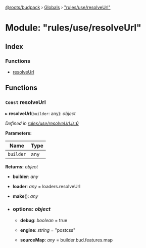 [@roots/budpack](../README.md) › [Globals](../globals.md) › ["rules/use/resolveUrl"](_rules_use_resolveurl_.md)

# Module: "rules/use/resolveUrl"

## Index

### Functions

* [resolveUrl](_rules_use_resolveurl_.md#const-resolveurl)

## Functions

### `Const` resolveUrl

▸ **resolveUrl**(`builder`: any): *object*

*Defined in [rules/use/resolveUrl.js:6](https://github.com/roots/bud-support/blob/91a13d1/src/budpack/builder/webpack/rules/use/resolveUrl.js#L6)*

**Parameters:**

Name | Type |
------ | ------ |
`builder` | any |

**Returns:** *object*

* **builder**: *any*

* **loader**: *any* = loaders.resolveUrl

* **make**(): *any*

* ### **options**: *object*

  * **debug**: *boolean* = true

  * **engine**: *string* = "postcss"

  * **sourceMap**: *any* = builder.bud.features.map
